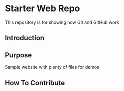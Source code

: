 # Starter Web Repo

This repository is for showing how Git and GitHub work

## Introduction



## Purpose

Sample website with plenty of files for demos

## How To Contribute


